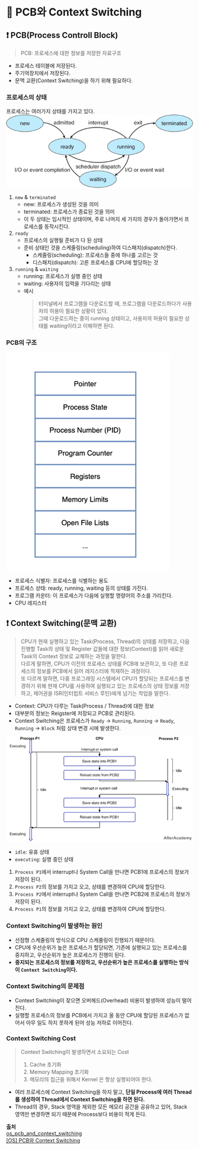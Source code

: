 # 📘 PCB와 Context Switching
## ❗️ PCB(Process Controll Block)
> PCB: 프로세스에 대한 정보를 저장한 자료구조
- 프로세스 테이블에 저장된다.
- 주기억장치에서 저장된다.
- 문맥 교환(Context Switching)을 하기 위해 필요하다.

### 프로세스의 상태
프로세스는 여러가지 상태를 가지고 있다.
![process_life_cycle](../res/process_life_cycle.png)
1. `new` & `terminated`
   - new: 프로세스가 생성된 것을 의미
   - terminated: 프로세스가 종료된 것을 의미
   - 이 두 상태는 임시적인 상태이며, 주로 나머지 세 가지의 경우가 돌아가면서 프로세스를 동작시킨다.
2. `ready`
   - 프로세스의 실행될 준비가 다 된 상태
   - 준비 상태인 것을 스케줄링(scheduling)하여 디스패치(dispatch)한다.
     - 스케줄링(scheduling): 프로세스들 중에 하나를 고르는 것
     - 디스패치(dispatch): 고른 프로세스를 CPU에 할당하는 것
3. `running` & `waiting`
   - running: 프로세스가 실행 중인 상태
   - waiting: 사용자의 입력을 기다리는 상태
   - 예시
     > 터미널에서 프로그램을 다운로드할 때, 프로그램을 다운로드하다가 사용자의 허용이 필요한 상황이 있다.  
   그때 다운로드하는 중이 running 상태이고, 사용자의 허용이 필요한 상태를 waiting이라고 이해하면 된다. 

### PCB의 구조
![pcb_structure.png](../res/pcb_structure.png)
- 프로세스 식별자: 프로세스를 식별하는 용도
- 프로세스 상태: ready, running, waiting 등의 상태를 가진다.
- 프로그램 카운터: 이 프로세스가 다음에 실행할 명령어의 주소를 가리킨다.
- CPU 레지스터

## ❗️ Context Switching(문맥 교환)
> CPU가 현재 실행하고 있는 Task(Process, Thread)의 상태를 저장하고, 다음 진행할 Task의 상태 및 Register 값들에 대한 정보(Context)를 읽어 새로운 Task의 Context 정보로 교체하는 과정을 말한다.  
다르게 말하면, CPU가 이전의 프로세스 상태를 PCB에 보관하고, 또 다른 프로세스의 정보를 PCB에서 읽어 레지스터에 적재하는 과정이다.  
또 다르게 말하면, 다중 프로그래밍 시스템에서 CPU가 할당되는 프로세스를 변경하기 위해 현재 CPU를 사용하여 실행되고 있는 프로세스의 상태 정보를 저장하고, 제어권을 ISR(인터럽트 서비스 루틴)에게 넘기는 작업을 말한다.

- Context: CPU가 다루는 Task(Process / Thread)에 대한 정보
- 대부분의 정보는 Reigster에 저장되고 PCB로 관리된다.
- Context Switching은 프로세스가 `Ready` -> `Running`, `Running` -> `Ready`, `Running` -> `Block` 처럼 상태 변경 시에 발생한다.



![context_switching.png](../res/context_switching.png)
- `idle`: 유휴 상태
- `executing`: 실행 중인 상태
1. `Process P1`에서 interrupt나 System Call을 만나면 PCB1에 프로세스의 정보가 저장이 된다.
2. `Process P2`의 정보를 가지고 오고, 상태를 변경하여 CPU에 할당한다.
3. `Process P2`에서 interrupt나 System Call을 만나면 PCB2에 프로세스의 정보가 저장이 된다. 
4. `Process P1`의 정보를 가지고 오고, 상태를 변경하여 CPU에 할당한다.

### Context Switching이 발생하는 원인
- 선점형 스케줄링의 방식으로 CPU 스케줄링이 진행되기 때문이다.
- CPU에 우선순위가 높은 프로세스가 할당되면, 기존에 실행되고 있는 프로세스를 중지하고, 우선순위가 높은 프로세스가 진행이 된다.
- **중지되는 프로세스의 정보를 저장하고, 우선순위가 높은 프로세스를 실행하는 방식이 `Context Switching`이다.**

### Context Switching의 문제점
- Context Switching이 잦으면 오버헤드(Overhead) 비용이 발생하여 성능이 떨어진다.
- 실행할 프로세스의 정보를 PCB에서 가지고 올 동안 CPU에 할당된 프로세스가 없어서 아무 일도 하지 못하게 된어 성능 저하로 이어진다.

### Context Switching Cost
> Context Switching이 발생하면서 소요되는 Cost
> 1. Cache 초기화
> 2. Memory Mapping 초기화
> 3. 메모리의 접근을 위해서 Kernel 은 항상 실행되어야 한다.
- 여러 프로세스에 Context Switching을 하지 말고, **단일 Process에 여러 Thread를 생성하여 Thread에서 Context Switching을 하면 된다.**
- Thread의 경우, Stack 영역을 제외한 모든 메모리 공간을 공유하고 있어, Stack 영역만 변경하면 되기 때문에 Process보다 비용이 적게 든다.

**출처**  
[os_pcb_and_context_switching](https://github.com/devSquad-study/2023-CS-Study/blob/main/OS/os_pcb_and_context_switching.md)  
[[OS] PCB와 Context Switching](https://m.blog.naver.com/adamdoha/222019884898)